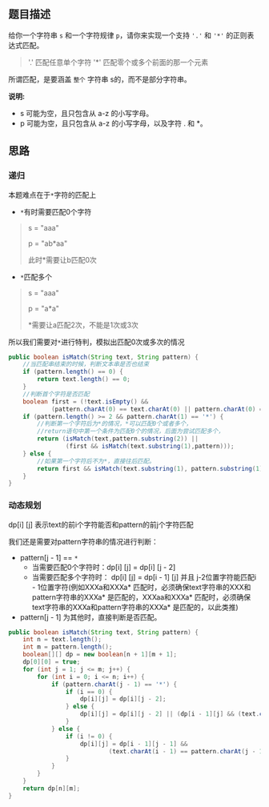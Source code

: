 ## 题目描述

给你一个字符串 `s` 和一个字符规律 `p`，请你来实现一个支持 `'.'` 和 `'*'` 的正则表达式匹配。

> '.' 匹配任意单个字符
> '*' 匹配零个或多个前面的那一个元素

所谓匹配，是要涵盖 `整个` 字符串 s的，而不是部分字符串。

**说明:**

- s 可能为空，且只包含从 a-z 的小写字母。
- p 可能为空，且只包含从 a-z 的小写字母，以及字符 . 和 *。

## 思路

### 递归

本题难点在于`*`字符的匹配上

- `*`有时需要匹配0个字符

> s = "aaa"
>
> p = "ab*aa"
>
> 此时*需要让b匹配0次

- `*`匹配多个

> s = "aaa"
>
> p = "a*a"
>
> *需要让a匹配2次，不能是1次或3次

所以我们需要对`*`进行特判，模拟出匹配0次或多次的情况

```java
public boolean isMatch(String text, String pattern) {
    //当匹配串结束的时候，判断文本串是否也结束
    if (pattern.length() == 0) {
        return text.length() == 0;
    }
    //判断首个字符是否匹配
    boolean first = (!text.isEmpty() &&
            (pattern.charAt(0) == text.charAt(0) || pattern.charAt(0) == '.'));
    if (pattern.length() >= 2 && pattern.charAt(1) == '*') {
        //判断第一个字符后为*的情况，*可以匹配0个或者多个，
        //return语句中第一个条件为匹配0个的情况，后面为尝试匹配多个，
        return (isMatch(text,pattern.substring(2)) ||
                (first && isMatch(text.substring(1),pattern)));
    } else {
        //如果第一个字符后不为*，直接往后匹配。
        return first && isMatch(text.substring(1), pattern.substring(1));
    }
}
```

### 动态规划

dp[i] [j] 表示text的前i个字符能否和pattern的前j个字符匹配

我们还是需要对pattern字符串的情况进行判断：

- pattern[j - 1] ==  `*`  
  - 当需要匹配0个字符时：dp[i] [j] = dp[i] [j - 2]
  - 当需要匹配多个字符时： dp[i] [j] = dp[i - 1] [j] 并且 j-2位置字符能匹配i - 1位置字符(例如XXXa和XXXa* 匹配时，必须确保text字符串的XXX和pattern字符串的XXXa* 是匹配的，XXXaa和XXXa*  匹配时，必须确保text字符串的XXXa和pattern字符串的XXXa* 是匹配的，以此类推)
- pattern[j - 1] 为其他时，直接判断是否匹配。

```java
public boolean isMatch(String text, String pattern) {
    int n = text.length();
    int m = pattern.length();
    boolean[][] dp = new boolean[n + 1][m + 1];
    dp[0][0] = true;
    for (int j = 1; j <= m; j++) {
        for (int i = 0; i <= n; i++) {
            if (pattern.charAt(j - 1) == '*') {
                if (i == 0) {
                    dp[i][j] = dp[i][j - 2];
                } else {
                    dp[i][j] = dp[i][j - 2] || (dp[i - 1][j] && (text.charAt(i - 1) == pattern.charAt(j - 2) || pattern.charAt(j - 2) == '.'));
                }
            } else {
                if (i != 0) {
                    dp[i][j] = dp[i - 1][j - 1] &&
                            (text.charAt(i - 1) == pattern.charAt(j - 1) || pattern.charAt(j - 1) == '.');
                }
            }
        }
    }
    return dp[n][m];
}
```